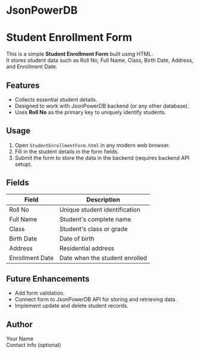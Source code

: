 # JsonPowerDB

# Student Enrollment Form

This is a simple **Student Enrollment Form** built using HTML.  
It stores student data such as Roll No, Full Name, Class, Birth Date, Address, and Enrollment Date.

## Features

- Collects essential student details.
- Designed to work with JsonPowerDB backend (or any other database).
- Uses **Roll No** as the primary key to uniquely identify students.

## Usage

1. Open `StudentEnrollmentForm.html` in any modern web browser.
2. Fill in the student details in the form fields.
3. Submit the form to store the data in the backend (requires backend API setup).

## Fields

| Field           | Description                      |
|-----------------|--------------------------------|
| Roll No         | Unique student identification  |
| Full Name       | Student's complete name         |
| Class           | Student's class or grade        |
| Birth Date      | Date of birth                  |
| Address         | Residential address             |
| Enrollment Date | Date when the student enrolled |

## Future Enhancements

- Add form validation.
- Connect form to JsonPowerDB API for storing and retrieving data.
- Implement update and delete student records.

## Author

Your Name  
Contact info (optional)

